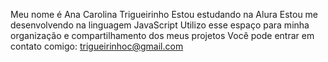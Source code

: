 Meu nome é Ana Carolina Trigueirinho
Estou estudando na Alura
Estou me desenvolvendo na linguagem JavaScript
Utilizo esse espaço para minha organização e compartilhamento dos meus projetos
Você pode entrar em contato comigo: trigueirinhoc@gmail.com
